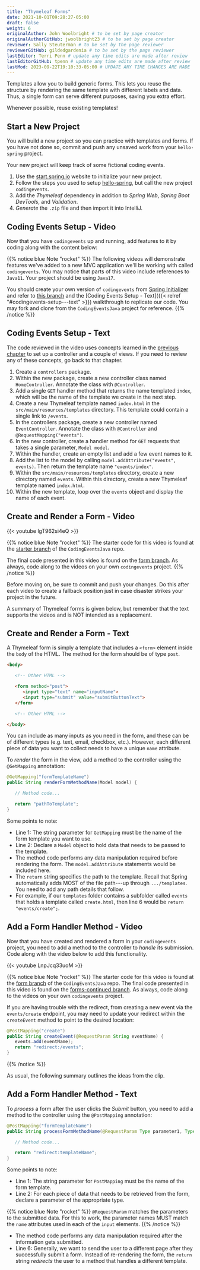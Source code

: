 ```yaml
---
title: "Thymeleaf Forms"
date: 2021-10-01T09:28:27-05:00
draft: false
weight: 6
originalAuthor: John Woolbright # to be set by page creator
originalAuthorGitHub: jwoolbright23 # to be set by page creator
reviewer: Sally Steuterman # to be set by the page reviewer
reviewerGitHub: gildedgardenia # to be set by the page reviewer
lastEditor: Terri Penn # update any time edits are made after review
lastEditorGitHub: tpenn # update any time edits are made after review
lastMod: 2023-09-22T19:10:33-05:00 # UPDATE ANY TIME CHANGES ARE MADE
---
```


Templates allow you to build generic forms. This lets you reuse the structure
by rendering the same template with different labels and data. Thus, a single
form can serve different purposes, saving you extra effort.

Whenever possible, reuse existing templates!

## Start a New Project

You will build a new project so you can practice with templates and forms.
If you have not done so, commit and push any unsaved work from your
`hello-spring` project.

Your new project will keep track of some fictional coding events.
<!-- TODO: Update Link Below to chapter 9 when available -->
1. Use the [start.spring.io](https://start.spring.io/) website to initialize your new project.
2. Follow the steps you used to setup [hello-spring](initialize-spring-boot-project), but call the new project `codingevents`.
3. Add the *Thymeleaf* dependency in addition to *Spring Web*, *Spring Boot DevTools*, and *Validation*.
4. *Generate* the `.zip` file and then import it into IntelliJ.

## Coding Events Setup - Video

Now that you have `codingevents` up and running, add features to it by coding along with the content below:

<!-- {{< youtube hmgxMOf51JU >}} -->

{{% notice blue Note "rocket" %}}
The following videos will demonstrate features we've added to a new MVC application we'll be working with called `codingevents`. You may notice that parts of this video include references to `Java11`. Your project should be using `Java17`.

You should create your own version of `codingevents` from [Spring Initializer](https://start.spring.io/) and refer to [this branch](https://github.com/LaunchCodeEducation/CodingEventsJava/tree/starter) and the [Coding Events Setup - Text]({{< relref "#codingevents-setup---text" >}}) walkthrough to replicate our code. You may fork and clone from the `CodingEventsJava` project for reference.
{{% /notice %}}

## Coding Events Setup - Text

The code reviewed in the video uses concepts learned in the [previous chapter](controllers) to set up a controller and a couple of views. If you need to review any of these concepts, go back to that chapter. 

1. Create a `controllers` package.
2. Within the new package, create a new controller class named `HomeController`. Annotate the class with `@Controller`.
3. Add a single `GET` handler method that returns the name templated `index`, which will be the name of the template we create in the next step.
4. Create a new Thymeleaf template named `index.html` in the `src/main/resources/templates` directory. This template could contain a single link to `/events`.
5. In the controllers package, create a new controller named `EventController`. Annotate the class with `@Controller` and `@RequestMapping("events")`.
6. In the new controller, create a handler method for `GET` requests that takes a single parameter, `Model model`. 
7. Within the handler, create an empty list and add a few event names to it.
8. Add the list to the model by calling `model.addAttribute("events", events)`. Then return the template name `"events/index"`.
9. Within the `src/main/resources/templates` directory, create a new directory named `events`. Within this directory, create a new Thymeleaf template named `index.html`.
10. Within the new template, loop over the `events` object and display the name of each event.

## Create and Render a Form - Video

{{< youtube lgT962si4eQ >}}

{{% notice blue Note "rocket" %}}
The starter code for this video is found at the [starter branch](https://github.com/LaunchCodeEducation/CodingEventsJava/tree/starter) of the `CodingEventsJava` repo. 

The final code presented in this video is found on the [form branch](https://github.com/LaunchCodeEducation/CodingEventsJava/tree/forms). As always, code along to the videos on your own `codingevents` project.
{{% /notice %}}

Before moving on, be sure to commit and push your changes. Do this after each
video to create a fallback position just in case disaster strikes your project
in the future.

A summary of Thymeleaf forms is given below, but remember that the text
supports the videos and is NOT intended as a replacement.

## Create and Render a Form - Text

A Thymeleaf form is simply a template that includes a `<form>` element inside
the `body` of the HTML. The method for the form should be of type `post`.

```html
<body>

   <!-- Other HTML -->

   <form method="post">
      <input type="text" name="inputName">
      <input type="submit" value="submitButtonText">
   </form>

   <!-- Other HTML -->

</body>
```

You can include as many inputs as you need in the form, and these can be of
different types (e.g. text, email, checkbox, etc.). However, each different
piece of data you want to collect needs to have a unique `name` attribute.

To *render* the form in the view, add a method to the controller using the
`@GetMapping` annotation:

```java {linenos=true}
@GetMapping("formTemplateName")
public String renderFormMethodName(Model model) {

   // Method code...

   return "pathToTemplate";
}
```

Some points to note:

- Line 1: The string parameter for `GetMapping` must be the name of the form template you want to use.
- Line 2: Declare a `Model` object to hold data that needs to be passed to the template.
- The method code performs any data manipulation required before rendering the form. The `model.addAttribute` statements would be included here.
- The `return` string specifies the path to the template. Recall that Spring automatically adds MOST of the file path---up through `.../templates`. You need to add any path details that follow.
- For example, if our `templates` folder contains a subfolder called `events` that holds a template called `create.html`, then line 6 would be `return "events/create";`.

## Add a Form Handler Method - Video

Now that you have created and rendered a form in your `codingevents` project, you need to add a method to the controller to *handle* its submission. Code along with the video below to add this functionality.

{{< youtube LnpJcq33uoM >}}

{{% notice blue Note "rocket" %}}
The starter code for this video is found at the [form branch](https://github.com/LaunchCodeEducation/CodingEventsJava/tree/forms) of the `CodingEventsJava` repo. 
The final code presented in this video is found on the [forms-continued branch](https://github.com/LaunchCodeEducation/CodingEventsJava/tree/forms-continued). As always, code along to the videos on your own `codingevents` project.

If you are having trouble with the redirect, from creating a new event via the `events/create` endpoint, you may need to update your redirect within the `createEvent` method to point to the desired location:

```java
@PostMapping("create")
public String createEvent(@RequestParam String eventName) {
   events.add(eventName);
   return "redirect:/events";
}
```
{{% /notice %}}

As usual, the following summary outlines the ideas from the clip.

## Add a Form Handler Method - Text

To *process* a form after the user clicks the *Submit* button, you need to add
a method to the controller using the `@PostMapping` annotation:

```java {linenos=true}
@PostMapping("formTemplateName")
public String processFormMethodName(@RequestParam Type parameter1, Type parameter2, ...) {

   // Method code...

   return "redirect:templateName";
}
```

Some points to note:

- Line 1: The string parameter for `PostMapping` must be the name of the form template.
- Line 2: For each piece of data that needs to be retrieved from the form, declare a parameter of the appropriate type.

{{% notice blue Note "rocket" %}}
`@RequestParam` matches the parameters to the submitted data. For this
to work, the parameter names MUST match the `name` attributes used in
each of the `input` elements.
{{% /notice %}}

- The method code performs any data manipulation required after the information gets submitted.
- Line 6: Generally, we want to send the user to a different page after they successfully submit a form. Instead of re-rendering the form, the `return` string *redirects* the user to a method that handles a different template.